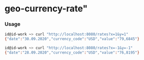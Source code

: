 # geo-currency-rate"

### Usage

```bash
id@id-work ~> curl "http://localhost:8080/rates?x=1&y=1"
{"date":"30.09.2020","currency_code":"USD","value":"79,6845"}  

id@id-work ~> curl "http://localhost:8080/rates?x=-1&y=-1"
{"date":"28.09.2020","currency_code":"USD","value":"76,8195"}  
```

